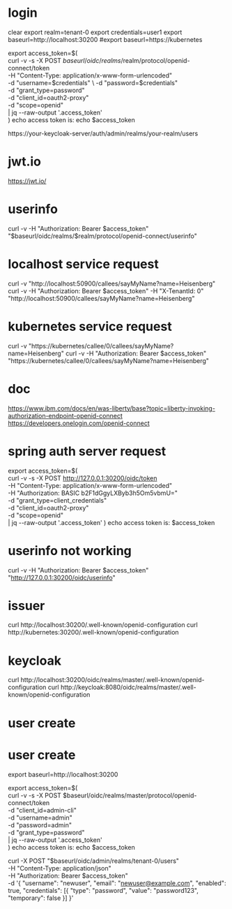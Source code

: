 # login
clear
export realm=tenant-0
export credentials=user1
export baseurl=http://localhost:30200
#export baseurl=https://kubernetes

export access_token=$(\
curl -v -s -X POST $baseurl/oidc/realms/$realm/protocol/openid-connect/token \
-H "Content-Type: application/x-www-form-urlencoded" \
-d "username=$credentials" \
-d "password=$credentials" \
-d "grant_type=password" \
-d "client_id=oauth2-proxy" \
-d "scope=openid" \
| jq --raw-output '.access_token' \
)
echo access token is: 
echo $access_token                                                                      

https://your-keycloak-server/auth/admin/realms/your-realm/users


# jwt.io 
https://jwt.io/

# userinfo
curl -v -H "Authorization: Bearer $access_token" "$baseurl/oidc/realms/$realm/protocol/openid-connect/userinfo"

# localhost service request
curl -v "http://localhost:50900/callees/sayMyName?name=Heisenberg"
curl -v -H "Authorization: Bearer $access_token" -H "X-TenantId: 0" "http://localhost:50900/callees/sayMyName?name=Heisenberg"

# kubernetes service request
curl -v "https://kubernetes/callee/0/callees/sayMyName?name=Heisenberg"
curl -v -H "Authorization: Bearer $access_token" "https://kubernetes/callee/0/callees/sayMyName?name=Heisenberg"

# doc
https://www.ibm.com/docs/en/was-liberty/base?topic=liberty-invoking-authorization-endpoint-openid-connect
https://developers.onelogin.com/openid-connect

# spring auth server request
export access_token=$(\
curl -v -s -X POST http://127.0.0.1:30200/oidc/token \
-H "Content-Type: application/x-www-form-urlencoded" \
-H "Authorization: BASIC b2F1dGgyLXByb3h5Om5vbmU=" \
-d "grant_type=client_credentials" \
-d "client_id=oauth2-proxy" \
-d "scope=openid" \
| jq --raw-output '.access_token'
)
echo access token is: $access_token

# userinfo not working
curl -v -H "Authorization: Bearer $access_token" "http://127.0.0.1:30200/oidc/userinfo"
                      
# issuer
curl http://localhost:30200/.well-known/openid-configuration
curl http://kubernetes:30200/.well-known/openid-configuration

# keycloak
curl http://localhost:30200/oidc/realms/master/.well-known/openid-configuration
curl http://keycloak:8080/oidc/realms/master/.well-known/openid-configuration
                    
# user create

# user create
export baseurl=http://localhost:30200

export access_token=$(\
curl -v -s -X POST $baseurl/oidc/realms/master/protocol/openid-connect/token \
-d "client_id=admin-cli" \
-d "username=admin" \
-d "password=admin" \
-d "grant_type=password" \
| jq --raw-output '.access_token' \
)
echo access token is:
echo $access_token

curl -X POST "$baseurl/oidc/admin/realms/tenant-0/users" \
-H "Content-Type: application/json" \
-H "Authorization: Bearer $access_token" \
-d '{
"username": "newuser",
"email": "newuser@example.com",
"enabled": true,
"credentials": [{
"type": "password",
"value": "password123",
"temporary": false
}]
}'
